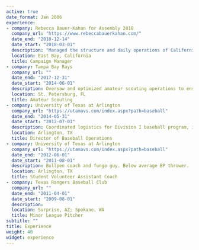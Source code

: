 ```yaml
---
active: true
date_format: Jan 2006
experience:
- company: Rebecca Bauer-Kahan for Assembly 2018
  company_url: "https://www.rebeccabauerkahan.com/"
  date_end: "2018-12-14"
  date_start: "2018-03-01"
  description: "Managed the structure and daily operations of California State Assembly campaign that successfully unseated a two-term incumbent."
  location: East Bay, California
  title: Campaign Manager
- company: Tampa Bay Rays
  company_url: ""
  date_end: "2017-12-31"
  date_start: "2014-06-01"
  description: Oversaw and optimized amateur scouting operations to ensure the organization was fully prepared for the MLB Draft. Analyzed historical statistics and draft market trends to inform present-day decision making. Worked directly with Scouting Director to coordinate priorities of 27 person scouting staff. Primary department point of contact - managed the progress and implementation of amateur scouting related projects across the organization.
  location: St. Petersburg, FL
  title: Amateur Scouting
- company: University of Texas at Arlington
  company_url: "https://utamavs.com/index.aspx?path=baseball"
  date_end: "2014-05-31"
  date_start: "2012-07-01"
  description: Coordinated logistics for Division I baseball program, including travel itineraries, game day operations, and NCAA compliance.
  location: Arlington, TX
  title: Director of Baseball Operations
- company: University of Texas at Arlington
  company_url: "https://utamavs.com/index.aspx?path=baseball"
  date_end: "2012-06-01"
  date_start: "2011-08-01"
  description: Bullpen coach and fungo guy. Below average BP thrower.
  location: Arlington, TX
  title: Student Volunteer Assistant Coach
- company: Texas Rangers Baseball Club
  company_url: ""
  date_end: "2011-04-01"
  date_start: "2009-08-01"
  description: 
  location: Surprise, AZ; Spokane, WA
  title: Minor League Pitcher
subtitle: ""
title: Experience
weight: 40
widget: experience
---
```

